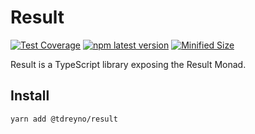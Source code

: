 # Result

[![Test Coverage](https://api.codeclimate.com/v1/badges/bade509a61c126d7f488/test_coverage)](https://codeclimate.com/github/tdreyno/result/test_coverage)
[![npm latest version](https://img.shields.io/npm/v/@tdreyno/result/latest.svg)](https://www.npmjs.com/package/@tdreyno/result)
[![Minified Size](https://badgen.net/bundlephobia/minzip/@tdreyno/result)](https://bundlephobia.com/result?p=@tdreyno/result)

Result is a TypeScript library exposing the Result Monad.

## Install

```bash
yarn add @tdreyno/result
```
